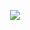 <p align="center">
<img src="https://camo.githubusercontent.com/87b5f636a1a1573453edbc0145e1898f5b27e384/68747470733a2f2f6d656469612e67697068792e636f6d2f6d656469612f336f37627451304e48364b6c38437843664b2f67697068792e676966">
</p>